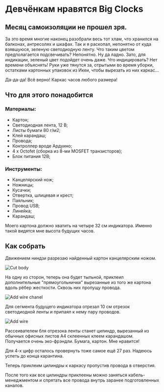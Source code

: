 # Девчёнкам нравятся Big Clocks

## Месяц самоизоляции не прошел зря.

За это время многие наконец разобрали весь тот хлам, что хранился на балконах, антресолях и шкафах.
Так и я раскопал, непонятно от куда взявшуюся, зеленую светодиодную ленту.
Что таким цветом предполагается подсвечивать? Непонятно.
Ну да ладно. Зато, для индикации, зеленый цвет подойдет очень даже.
Что индицировать? Нет времени объяснять!
Руки уже тянутся за, отрытыми во время уборки, остатками картонных упаковок из Икеи, чтобы вырезать из них каркас...


Да-да-да! Всё верно! Каркас часов любого размера!

## Что для этого понадобится
### Материалы:
-   Картон;
-   Светодиодная лента, 12 В;
-   Листы бумаги 80 г/м2;
-   Клей карандаш;
-   Провода;
-   Контроллер вроде Ардуино;
-   4 х Octofet (сборка из 8-ми MOSFET транзисторов);
-   Блок питания 12В;

### Инструменты:
-   Канцелярский нож;
-   Ножницы;
-   Кусачки;
-   Отвертка, шлицевая и крест;
-   Паяльник;
-   Провод USB;
-   Линейка;
-   Карандаш;


Моего картона должно хватить на четыре 32 см индикатора. Именно такой видятся мне высота будущих часов. 

## Как собрать

Движением ниндзи разрезаю найденный картон канцелярским ножом.

![Cut body](https://github.com/tolikivanov/photo/raw/master/ninja-cut.gif)

На одну из сторон, теперь она будет тыльной, приклеил дополнительные "прямоугольнички" вырезанные из того же картона вдоль рёбер жесткости. Сквозь них пропущу провода.

![Add wire chanel](https://github.com/tolikivanov/photo/raw/master/Wire-chanel-700.jpg)

Для сегмента будущего индикатора отрезал 10 см отрезок светодиодной ленты и припаял к нему пару проводов. 

![Add wire](https://github.com/tolikivanov/photo/raw/master/led-wire.jpg)

Рассеивателем бля отрезока ленты станет цилиндр, вырезанный из обычных офисных листов А4 склеенных клеем карандашом. Получается очень эко-фрэндли. Бумага, картон. Мне нравится!



Для 4-х цифр осталось провернуть тоже самое ещё 27 раз. Надеюсь успеть до конца карантина.

Теперь приклеим цилиндры к каркасу пропустив провода в отверстия.

После того как все цилиндры приклеены можно заняться кабель-менеджментом и спрятать все провода внутрь заранее подготовленных каналов.

